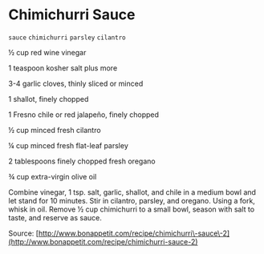 # Chimichurri Sauce

`sauce` `chimichurri` `parsley` `cilantro`

½ cup red wine vinegar

1 teaspoon kosher salt plus more

3\-4  garlic cloves, thinly sliced or minced

1  shallot, finely chopped

1  Fresno chile or red jalapeño, finely chopped

½ cup minced fresh cilantro

¼ cup minced fresh flat\-leaf parsley

2 tablespoons finely chopped fresh oregano

¾ cup extra\-virgin olive oil

Combine vinegar, 1 tsp. salt, garlic, shallot, and chile in a medium bowl and let stand for 10 minutes. Stir in cilantro, parsley, and oregano. Using a fork, whisk in oil. Remove ½ cup chimichurri to a small bowl, season with salt to taste, and reserve as sauce.

Source: [http://www.bonappetit.com/recipe/chimichurri\-sauce\-2](http://www.bonappetit.com/recipe/chimichurri-sauce-2)
